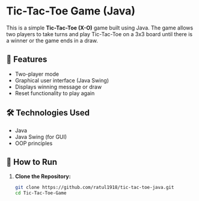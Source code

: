 # Tic-Tac-Toe Game (Java) 

This is a simple **Tic-Tac-Toe (X-O)** game built using Java. The game allows two players to take turns and play Tic-Tac-Toe on a 3x3 board until there is a winner or the game ends in a draw.

## 🧩 Features  
- Two-player mode
- Graphical user interface (Java Swing)
- Displays winning message or draw
- Reset functionality to play again

## 🛠️ Technologies Used

- Java 
- Java Swing (for GUI) 
- OOP principles 
 
## 🚀 How to Run

1. **Clone the Repository:**
   ```bash
   git clone https://github.com/ratul1918/tic-tac-toe-java.git
   cd Tic-Tac-Toe-Game
